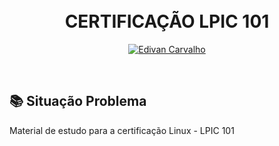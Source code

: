 <h1 align="center">
    <br>
CERTIFICAÇÃO LPIC 101
</h1>
<p align="center">
  <a href="https://github.com/edivancarvalho">
    <img alt="Edivan Carvalho" src="https://img.shields.io/badge/Edivan Carvalho-P.I-red">
  </a>    
</p>
<br>

## 📚 Situação Problema
Material de estudo para a certificação Linux - LPIC 101
